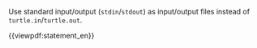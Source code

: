 Use standard input/output (`stdin`/`stdout`) as input/output files instead of `turtle.in`/`turtle.out`.

{{viewpdf:statement_en}}